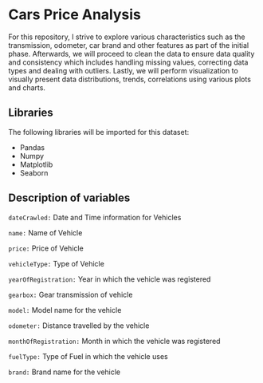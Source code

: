 # Cars Price Analysis

For this repository, I strive to explore various characteristics such as the transmission, odometer, car brand and other features as part of the initial phase. Afterwards, we will proceed to clean the data to ensure data quality and consistency which includes handling missing values, correcting data types and dealing with outliers. Lastly, we will perform visualization to visually present data distributions, trends, correlations using various plots and charts.

## Libraries
The following libraries will be imported for this dataset:
- Pandas
- Numpy
- Matplotlib
- Seaborn

## Description of variables
`dateCrawled:` Date and Time information for Vehicles

`name:` Name of Vehicle

`price:` Price of Vehicle

`vehicleType:` Type of Vehicle

`yearOfRegistration:` Year in which the vehicle was registered

`gearbox:` Gear transmission of vehicle

`model:` Model name for the vehicle

`odometer:` Distance travelled by the vehicle

`monthOfRegistration:` Month in which the vehicle was registered

`fuelType:` Type of Fuel in which the vehicle uses

`brand:` Brand name for the vehicle




